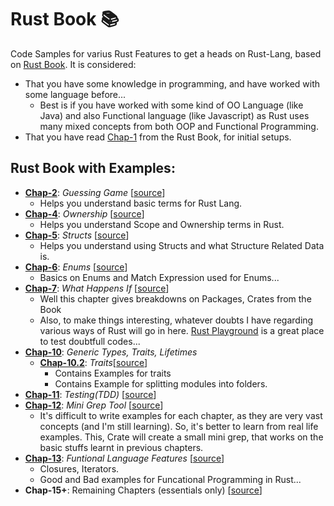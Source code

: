 # Rust Book :books:

Code Samples for varius Rust Features to get a heads on Rust-Lang, based on [Rust Book](https://doc.rust-lang.org/book/).
It is considered:

- That you have some knowledge in programming, and have worked with some language before...
  - Best is if you have worked with some kind of OO Language (like Java) and also Functional language (like Javascript)
    as Rust uses many mixed concepts from both OOP and Functional Programming.
- That you have read [Chap-1](https://doc.rust-lang.org/book/) from the Rust Book, for initial setups.

## Rust Book with Examples:

- **[Chap-2](https://doc.rust-lang.org/book/ch02-00-guessing-game-tutorial.html)**: _Guessing Game_ [[source](./guessing-game)]
  - Helps you understand basic terms for Rust Lang.
- **[Chap-4](https://doc.rust-lang.org/book/ch04-00-understanding-ownership.html)**: _Ownership_ [[source](./ownership)]
  - Helps you understand Scope and Ownership terms in Rust.
- **[Chap-5](https://doc.rust-lang.org/book/ch05-00-structs.html)**: _Structs_ [[source](./structs)]
  - Helps you understand using Structs and what Structure Related Data is.
- **[Chap-6](https://doc.rust-lang.org/book/ch06-00-enums.html)**: _Enums_ [[source](./enums)]
  - Basics on Enums and Match Expression used for Enums...
- **[Chap-7](https://doc.rust-lang.org/book/ch07-00-packages-crates-and-modules.html)**: _What Happens If_ [[source](./what-happens-if)]
  - Well this chapter gives breakdowns on Packages, Crates from the Book
  - Also, to make things interesting, whatever doubts I have regarding various ways of Rust will go in here.
    [Rust Playground](https://play.rust-lang.org/) is a great place to test doubtfull codes...
- **[Chap-10]()**: _Generic Types, Traits, Lifetimes_
  - **[Chap-10.2](https://doc.rust-lang.org/book/ch10-02-traits.html)**: _Traits_[[source](./traits)]
    - Contains Examples for traits
    - Contains Example for splitting modules into folders.
- **[Chap-11](https://doc.rust-lang.org/book/ch11-00-testing.html)**: _Testing(TDD)_ [[source](./testing)]
- **[Chap-12](https://doc.rust-lang.org/book/ch12-00-an-io-project.html)**: _Mini Grep Tool_ [[source](./minigrep)]
  - It's difficult to write examples for each chapter, as they are very vast concepts (and I'm still learning).
    So, it's better to learn from real life examples. This, Crate will create a small mini grep, that works on the basic stuffs learnt in previous chapters.
- **[Chap-13](https://doc.rust-lang.org/book/ch13-00-functional-features.html)**: _Funtional Language Features_ [[source](./functional)]
  - Closures, Iterators.
  - Good and Bad examples for Funcational Programming in Rust...
- **Chap-15+**: Remaining Chapters (essentials only) [[source](./remaining)]

